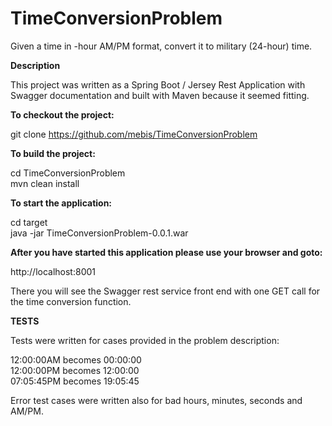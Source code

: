 # TimeConversionProblem

Given a time in -hour AM/PM format, convert it to military (24-hour) time.

**Description**

This project was written as a Spring Boot / Jersey Rest Application with Swagger documentation and built with Maven because it seemed fitting.

**To checkout the project:**

git clone https://github.com/mebis/TimeConversionProblem

**To build the project:**

cd TimeConversionProblem<br>
mvn clean install

**To start the application:**

cd target<br>
java -jar TimeConversionProblem-0.0.1.war

**After you have started this application please use your browser and goto:**

http://localhost:8001

There you will see the Swagger rest service front end with one GET call for the time conversion function.

**TESTS**

Tests were written for cases provided in the problem description:

12:00:00AM becomes 00:00:00<br>
12:00:00PM becomes 12:00:00<br>
07:05:45PM becomes 19:05:45<br>

Error test cases were written also for bad hours, minutes, seconds and AM/PM.
